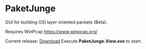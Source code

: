 # PaketJunge
GUI for building OSI layer oriented packets (Beta).

Requires WinPcap https://www.winpcap.org/

Current release: [Download](https://github.com/marius-rothenbuecher/PaketJunge/raw/master/PaketJunge_Beta.zip)
Execute **PaketJunge.View.exe** to start.
